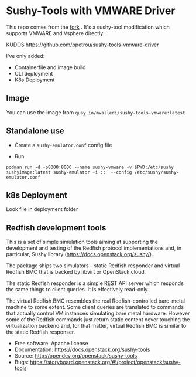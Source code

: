 # Sushy-Tools with VMWARE Driver

This repo comes from the [fork](https://github.com/ppetrou/sushy-tools-vmware-driver) . It's a sushy-tool modification which supports VMWARE and Vsphere directly.

KUDOS https://github.com/ppetrou/sushy-tools-vmware-driver

I've only added:
- Containerfile and image build
- CLI deployment
- K8s Deployment

## Image

You can use the image from `quay.io/mvalledi/sushy-tools-vmware:latest`

## Standalone use

- Create a `sushy-emulator.conf` config file

- Run

```
podman run -d -p8000:8000 --name sushy-vmware -v $PWD:/etc/sushy sushyimage:latest sushy-emulator -i ::  --config /etc/sushy/sushy-emulator.conf
```

## k8s Deployment

Look file in deployment folder






## Redfish development tools


This is a set of simple simulation tools aiming at supporting the
development and testing of the Redfish protocol implementations and,
in particular, Sushy library (https://docs.openstack.org/sushy/).

The package ships two simulators - static Redfish responder and
virtual Redfish BMC that is backed by libvirt or OpenStack cloud.

The static Redfish responder is a simple REST API server which
responds the same things to client queries. It is effectively
read-only.

The virtual Redfish BMC resembles the real Redfish-controlled bare-metal
machine to some extent. Some client queries are translated to commands that
actually control VM instances simulating bare metal hardware. However some
of the Redfish commands just return static content never touching the
virtualization backend and, for that matter, virtual Redfish BMC is similar
to the static Redfish responser.

* Free software: Apache license
* Documentation: https://docs.openstack.org/sushy-tools
* Source: http://opendev.org/openstack/sushy-tools
* Bugs: https://storyboard.openstack.org/#!/project/openstack/sushy-tools
